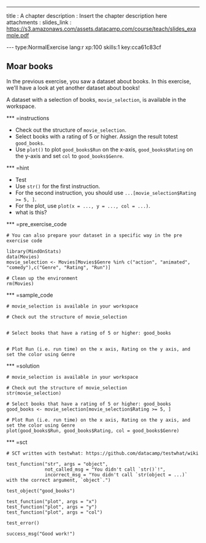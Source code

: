 ---
title       : A chapter
description : Insert the chapter description here
attachments :
  slides_link : https://s3.amazonaws.com/assets.datacamp.com/course/teach/slides_example.pdf

--- type:NormalExercise lang:r xp:100 skills:1 key:cca61c83cf
## Moar books
 
In the previous exercise, you saw a dataset about books. In this exercise, we'll have a look at yet another dataset about books!

A dataset with a selection of books, `movie_selection`, is available in the workspace.

*** =instructions
- Check out the structure of `movie_selection`.
- Select books with a rating of 5 or higher. Assign the result totest `good_books`.
- Use `plot()` to  plot `good_books$Run` on the x-axis, `good_books$Rating` on the y-axis and set `col` to `good_books$Genre`.

*** =hint
- Test
- Use `str()` for the first instruction.
- For the second instruction, you should use `...[movie_selection$Rating >= 5, ]`.
- For the plot, use `plot(x = ..., y = ..., col = ...)`.
- what is this?

*** =pre_exercise_code
```{r}
# You can also prepare your dataset in a specific way in the pre exercise code

library(MindOnStats)
data(Movies)
movie_selection <- Movies[Movies$Genre %in% c("action", "animated", "comedy"),c("Genre", "Rating", "Run")]

# Clean up the environment
rm(Movies)
```

*** =sample_code
```{r}
# movie_selection is available in your workspace

# Check out the structure of movie_selection


# Select books that have a rating of 5 or higher: good_books


# Plot Run (i.e. run time) on the x axis, Rating on the y axis, and set the color using Genre

```

*** =solution
```{r}
# movie_selection is available in your workspace

# Check out the structure of movie_selection
str(movie_selection)

# Select books that have a rating of 5 or higher: good_books
good_books <- movie_selection[movie_selection$Rating >= 5, ]

# Plot Run (i.e. run time) on the x axis, Rating on the y axis, and set the color using Genre
plot(good_books$Run, good_books$Rating, col = good_books$Genre)
```

*** =sct
```{r}
# SCT written with testwhat: https://github.com/datacamp/testwhat/wiki

test_function("str", args = "object",
              not_called_msg = "You didn't call `str()`!",
              incorrect_msg = "You didn't call `str(object = ...)` with the correct argument, `object`.")

test_object("good_books")

test_function("plot", args = "x")
test_function("plot", args = "y")
test_function("plot", args = "col")

test_error()

success_msg("Good work!")
```
